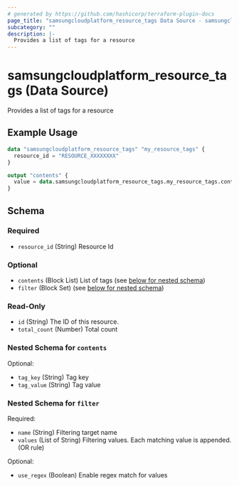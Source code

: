 ```yaml
---
# generated by https://github.com/hashicorp/terraform-plugin-docs
page_title: "samsungcloudplatform_resource_tags Data Source - samsungcloudplatform"
subcategory: ""
description: |-
  Provides a list of tags for a resource
---
```


# samsungcloudplatform_resource_tags (Data Source)

Provides a list of tags for a resource

## Example Usage

```terraform
data "samsungcloudplatform_resource_tags" "my_resource_tags" {
  resource_id = "RESOURCE_XXXXXXXX"
}

output "contents" {
  value = data.samsungcloudplatform_resource_tags.my_resource_tags.contents
}
```

<!-- schema generated by tfplugindocs -->
## Schema

### Required

- `resource_id` (String) Resource Id

### Optional

- `contents` (Block List) List of tags (see [below for nested schema](#nestedblock--contents))
- `filter` (Block Set) (see [below for nested schema](#nestedblock--filter))

### Read-Only

- `id` (String) The ID of this resource.
- `total_count` (Number) Total count

<a id="nestedblock--contents"></a>
### Nested Schema for `contents`

Optional:

- `tag_key` (String) Tag key
- `tag_value` (String) Tag value


<a id="nestedblock--filter"></a>
### Nested Schema for `filter`

Required:

- `name` (String) Filtering target name
- `values` (List of String) Filtering values. Each matching value is appended. (OR rule)

Optional:

- `use_regex` (Boolean) Enable regex match for values


